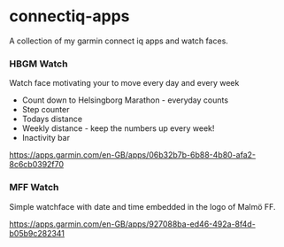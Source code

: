 # connectiq-apps
A collection of my garmin connect iq apps and watch faces. 

### HBGM Watch
Watch face motivating your to move every day and every week
- Count down to Helsingborg Marathon - everyday counts
- Step counter
- Todays distance
- Weekly distance - keep the numbers up every week!
- Inactivity bar

https://apps.garmin.com/en-GB/apps/06b32b7b-6b88-4b80-afa2-8c6cb0392f70

### MFF Watch
Simple watchface with date and time embedded in the logo of Malmö FF.

https://apps.garmin.com/en-GB/apps/927088ba-ed46-492a-8f4d-b05b9c282341
